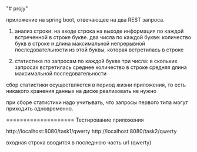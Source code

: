 "# projy" 

приложение на spring boot, отвечающее на два REST запроса.

1. анализ строки.
на входе строка
на выходе информация по каждой встреченной в строке букве. два числа по каждой букве: количество букв в строке и длина максимальной непрерывной последовательности из этой буквы, которая встретилась в строке

2. статистика по запросам
по каждой букве три числа:
в скольких запросах встретилась
среднее количество в строке
средняя длина максимальной последовательности

сбор статистики осуществляется в период жизни приложения, то есть никакого хранения данных на диске реализовать не нужно

при сборе статистики надо учитывать, что запросы первого типа могут приходить одновременно.



==================== Тестирование приложения

http://localhost:8080/task1/qwerty
http://localhost:8080/task2/qwerty

входная строка вводится в последнюю часть url (qwerty)
